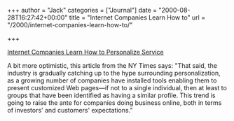 +++
author = "Jack"
categories = ["Journal"]
date = "2000-08-28T16:27:42+00:00"
title = "Internet Companies Learn How to"
url = "/2000/internet-companies-learn-how-to/"

+++

[Internet Companies Learn How to Personalize Service][1]

A bit more optimistic, this article from the NY Times says: "That said, the industry is gradually catching up to the hype surrounding personalization, as a growing number of companies have installed tools enabling them to present customized Web pages&#8212;if not to a single individual, then at least to groups that have been identified as having a similar profile. This trend is going to raise the ante for companies doing business online, both in terms of investors' and customers' expectations."

 [1]: http://www.nytimes.com/library/tech/00/08/cyber/commerce/28commerce.html